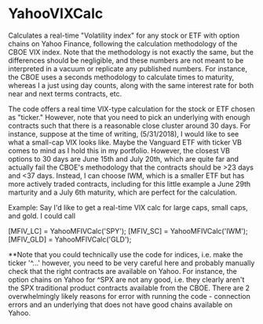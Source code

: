 # YahooVIXCalc
Calculates a real-time "Volatility index" for any stock or ETF with option chains on Yahoo Finance, following the calculation methodology
of the CBOE VIX index. Note that the methodology is not exactly the same, but the differences should be negligible, and these numbers are
not meant to be interpreted in a vacuum or replicate any published numbers. For instance, the CBOE uses a seconds methodology to calculate 
times to maturity, whereas I a just using day counts, along with the same interest rate for both near and next terms contracts, etc. 

The code offers a real time VIX-type calculation for the stock or ETF chosen as "ticker." However, note that you need to pick an 
underlying with enough contracts such that there is a reasonable close cluster around 30 days. For instance, suppose at the time of writing,
(5/31/2018), I would like to see what a small-cap VIX looks like. Maybe the Vanguard ETF with ticker VB comes to mind as I hold this in my portfolio.
However, the closest VB options to 30 days are June 15th and July 20th, which are quite far and actually fail the CBOE's methodology
that the contracts should be >23 days and <37 days. Instead, I can choose IWM, which is a smaller ETF but has more actively traded contracts, including 
for this little example a June 29th marturity and a July 6th maturity, which are perfect for the calculation.

Example:
Say I'd like to get a real-time VIX calc for large caps, small caps, and gold. I could call

[MFIV_LC] = YahooMFIVCalc('SPY');
[MFIV_SC] = YahooMFIVCalc('IWM');
[MFIV_GLD] = YahooMFIVCalc('GLD');

**Note that you could technically use the code for indices, i.e. make the ticker '^...' however, you need to be very careful here
and probably manually check that the right contracts are available on Yahoo. For instance, the option chains on Yahoo for ^SPX are not
any good, i.e. they clearly aren't the SPX traditional product contracts available from the CBOE. There are 2 overwhelmingly likely reasons for
error with running the code - connection errors and an underlying that does not have good chains available on Yahoo.
